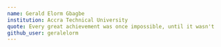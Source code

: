 ```yaml
---
name: Gerald Elorm Gbagbe
institution: Accra Technical University
quote: Every great achievement was once impossible, until it wasn't
github_user: geralelorm
---
```

